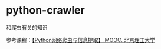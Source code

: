 # python-crawler

和爬虫有关的知识

参考课程：[【Python网络爬虫与信息提取】.MOOC. 北京理工大学](https://www.bilibili.com/video/av9784617)
